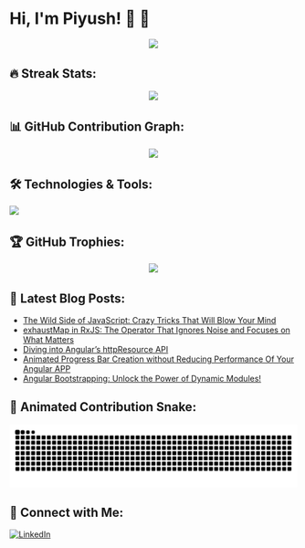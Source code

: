 # Hi, I'm Piyush! 👋 🚀

<p align="center">
  <img src="https://github-readme-stats.vercel.app/api?username=Piyush132000&show_icons=true&theme=tokyonight&count_private=true&hide_border=true&bg_color=00000000">
</p>

## 🔥 Streak Stats:
<p align="center">
  <img src="https://streak-stats.demolab.com/?user=Piyush132000&theme=dark&hide_border=true">
</p>

## 📊 GitHub Contribution Graph:
<p align="center">
  <img src="https://github-readme-activity-graph.vercel.app/graph?username=Piyush132000&theme=dracula">
</p>

## 🛠️ Technologies & Tools:
<p align="left">
  <img src="https://skillicons.dev/icons?i=angular,typescript,javascript,html,css,react,redux,nodejs,express,mongodb,git,github,tailwind" />
</p>

## 🏆 GitHub Trophies:
<p align="center">
  <img src="https://github-profile-trophy.vercel.app/?username=Piyush132000&theme=radical">
</p>

## 📝 Latest Blog Posts:
<!-- BLOG-POST-LIST:START -->
- [The Wild Side of JavaScript: Crazy Tricks That Will Blow Your Mind](https://blog.stackademic.com/the-wild-side-of-javascript-crazy-tricks-that-will-blow-your-mind-edd59c63e709?source=rss-169b8d2f36ec------2)
- [exhaustMap in RxJS: The Operator That Ignores Noise and Focuses on What Matters](https://javascript.plainenglish.io/exhaustmap-in-rxjs-the-operator-that-ignores-noise-and-focuses-on-what-matters-a0787c19f162?source=rss-169b8d2f36ec------2)
- [Diving into Angular’s httpResource API](https://javascript.plainenglish.io/diving-into-angulars-httpresource-api-ebe934c18118?source=rss-169b8d2f36ec------2)
- [Animated Progress Bar Creation without Reducing Performance Of Your Angular APP](https://javascript.plainenglish.io/animated-progress-bar-creation-without-reducing-performance-of-your-angular-app-c1f86552963d?source=rss-169b8d2f36ec------2)
- [Angular Bootstrapping: Unlock the Power of Dynamic Modules!](https://blog.stackademic.com/angular-bootstrapping-unlock-the-power-of-dynamic-modules-878d71ad97a9?source=rss-169b8d2f36ec------2)
<!-- BLOG-POST-LIST:END -->

## 🐍 Animated Contribution Snake:
<p align="center">
  <img src="https://github.com/Piyush132000/Piyush132000/blob/output/github-contribution-grid-snake.svg">
</p>

## 📩 Connect with Me:
[![LinkedIn](https://img.shields.io/badge/LinkedIn-blue?style=for-the-badge&logo=linkedin)](https://www.linkedin.com/in/piyush-agrawal-6a4594195/)
